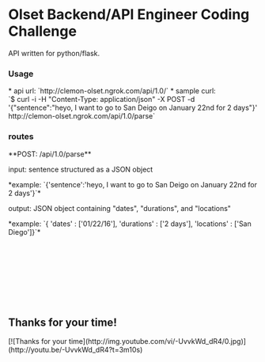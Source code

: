 <h1>Olset Backend/API Engineer Coding Challenge</h1>
API written for python/flask.
<h3>Usage</h3>
* api url: `http://clemon-olset.ngrok.com/api/1.0/<route>`
* sample curl:<br>
`$ curl -i -H "Content-Type: application/json" -X POST -d '{"sentence":"heyo, I want to go to San Deigo on January 22nd for 2 days"}' http://clemon-olset.ngrok.com/api/1.0/parse`

<h3>routes</h3>
**POST: /api/1.0/parse**
<p>input: sentence structured as a JSON object</p>
*example: `{'sentence':'heyo, I want to go to San Deigo on January 22nd for 2 days'}`*
<p>output: JSON object containing "dates", "durations", and "locations"</p>
*example: `{
            'dates' : ['01/22/16'],
            'durations' : ['2 days'],
            'locations' : ['San Diego']}`*

<br><br><br><br><br><br><br>
<h2>Thanks for your time!</h2>
[![Thanks for your time](http://img.youtube.com/vi/-UvvkWd_dR4/0.jpg)](http://youtu.be/-UvvkWd_dR4?t=3m10s)
